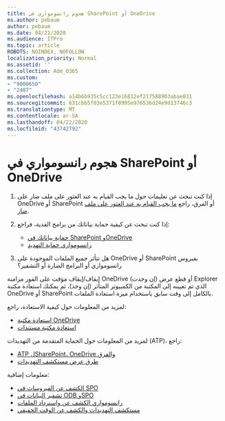 ```yaml
---
title: هجوم رانسومواري في SharePoint أو OneDrive
ms.author: pebaum
author: pebaum
ms.date: 04/21/2020
ms.audience: ITPro
ms.topic: article
ROBOTS: NOINDEX, NOFOLLOW
localization_priority: Normal
ms.assetid: ''
ms.collection: Adm_O365
ms.custom:
- "9000650"
- "2487"
ms.openlocfilehash: a14b6b935c5cc123e16812ef217588903abae831
ms.sourcegitcommit: 631cbb5f03e5371f0995e976536d24e9d13746c3
ms.translationtype: MT
ms.contentlocale: ar-SA
ms.lasthandoff: 04/22/2020
ms.locfileid: "43742792"
---
```

# <a name="ransomware-attack-in-sharepoint-or-onedrive"></a>هجوم رانسومواري في SharePoint أو OneDrive

1.  إذا كنت تبحث عن تعليمات حول ما يجب القيام به عند العثور على ملف ضار على OneDrive أو SharePoint أو الفرق، راجع [ما يجب القيام به عند العثور على ملف ضار](https://support.office.com/en-ie/article/what-to-do-when-a-malicious-file-is-found-in-sharepoint-online-onedrive-or-microsoft-teams-01e902ad-a903-4e0f-b093-1e1ac0c37ad2).
2. إذا كنت تبحث عن كيفية حماية بياناتك من برامج الفدية، فراجع:
    - [حماية بياناتك في SharePoint وOneDrive](https://docs.microsoft.com/sharepoint/safeguarding-your-data) 
    - [رانسومواري حماية التهديد](https://docs.microsoft.com/windows/security/threat-protection/intelligence/ransomware-malware)    

3.  هل تتأثر جميع الملفات الموجودة على OneDrive أو SharePoint بفيروس رانسومواري أو البرامج الضارة أو التشفير؟ 

إيقاف/إيقاف مؤقت على الفور مزامنة OneDrive (إن وجدت) أو قطع عرض Explorer الذي تم تعيينه إلى المكتبة من الكمبيوتر المتأثر (إن وجد)، ثم يمكنك استعادة مكتبة OneDrive أو SharePoint بالكامل إلى وقت سابق باستخدام ميزة استعادة الملفات. 

لمزيد من المعلومات حول كيفية الاستعادة، راجع:

- [استعادة مكتبة OneDrive](https://support.office.com/article/restore-your-onedrive-fa231298-759d-41cf-bcd0-25ac53eb8a150)
- [استعادة مكتبة مستندات](https://support.office.com/article/restore-a-document-library-317791c3-8bd0-4dfd-8254-3ca90883d39a)

لمزيد من المعلومات حول الحماية المتقدمة من التهديدات (ATP)، راجع:
- [ATP لSharePoint، OneDrive والفرق](https://docs.microsoft.com/office365/securitycompliance/atp-for-spo-odb-and-teams)
- [طرق عرض مستكشف التهديدات](https://docs.microsoft.com/office365/securitycompliance/threat-explorer-views)

معلومات إضافية:

- [الكشف عن الفيروسات في SPO](https://docs.microsoft.com/office365/securitycompliance/virus-detection-in-spo)</br>
- [تشفير البيانات في ODB وSPO](https://docs.microsoft.com/office365/securitycompliance/data-encryption-in-odb-and-spo)</br>
- [رانسومواري الكشف عن واسترداد الملفات](https://support.office.com/article/Ransomware-detection-and-recovering-your-files-0d90ec50-6bfd-40f4-acc7-b8c12c73637f)</br>
- [مستكشف التهديدات والكشف عن الوقت الحقيقي](https://docs.microsoft.com/office365/securitycompliance/threat-explorer-views)